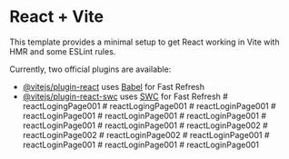 # React + Vite

This template provides a minimal setup to get React working in Vite with HMR and some ESLint rules.

Currently, two official plugins are available:

- [@vitejs/plugin-react](https://github.com/vitejs/vite-plugin-react/blob/main/packages/plugin-react/README.md) uses [Babel](https://babeljs.io/) for Fast Refresh
- [@vitejs/plugin-react-swc](https://github.com/vitejs/vite-plugin-react-swc) uses [SWC](https://swc.rs/) for Fast Refresh
#   r e a c t L o g i n g P a g e 0 0 1  
 #   r e a c t L o g i n g P a g e 0 0 1  
 #   r e a c t L o g i n P a g e 0 0 1  
 #   r e a c t L o g i n P a g e 0 0 1  
 #   r e a c t L o g i n P a g e 0 0 1  
 #   r e a c t L o g i n P a g e 0 0 1  
 #   r e a c t L o g i n P a g e 0 0 1  
 #   r e a c t L o g i n P a g e 0 0 1  
 #   r e a c t L o g i n P a g e 0 0 2  
 #   r e a c t L o g i n P a g e 0 0 2  
 #   r e a c t L o g i n P a g e 0 0 2  
 #   r e a c t L o g i n P a g e 0 0 1  
 #   r e a c t L o g i n P a g e 0 0 1  
 #   r e a c t L o g i n P a g e 0 0 1  
 #   r e a c t L o g i n P a g e 0 0 1  
 